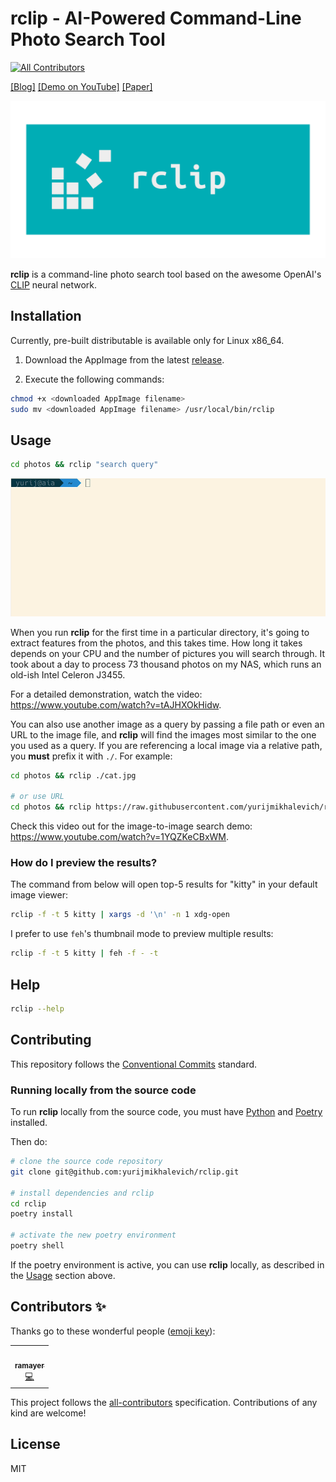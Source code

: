 # rclip - AI-Powered Command-Line Photo Search Tool
<!-- ALL-CONTRIBUTORS-BADGE:START - Do not remove or modify this section -->
[![All Contributors](https://img.shields.io/badge/all_contributors-1-orange.svg?style=flat-square)](#contributors-)
<!-- ALL-CONTRIBUTORS-BADGE:END -->

[[Blog]](https://mikhalevi.ch/rclip-an-ai-powered-command-line-photo-search-tool/) [[Demo on YouTube]](https://www.youtube.com/watch?v=tAJHXOkHidw) [[Paper]](https://www.thinkmind.org/index.php?view=article&articleid=content_2023_1_20_60011)

<div align="center">
  <img alt="rclip logo" src="resources/logo-transparent.png" width="600px" />
</div>

**rclip** is a command-line photo search tool based on the awesome OpenAI's [CLIP](https://github.com/openai/CLIP) neural network.

## Installation

Currently, pre-built distributable is available only for Linux x86_64.

1. Download the AppImage from the latest [release](https://github.com/yurijmikhalevich/rclip/releases).

2. Execute the following commands:

```bash
chmod +x <downloaded AppImage filename>
sudo mv <downloaded AppImage filename> /usr/local/bin/rclip
```

## Usage

```bash
cd photos && rclip "search query"
```

<img alt="rclip usage demo" src="resources/rclip-usage.gif" width="640px" />

When you run **rclip** for the first time in a particular directory, it's going to extract features from the photos, and this takes time. How long it takes depends on your CPU and the number of pictures you will search through. It took about a day to process 73 thousand photos on my NAS, which runs an old-ish Intel Celeron J3455.

For a detailed demonstration, watch the video: https://www.youtube.com/watch?v=tAJHXOkHidw.

You can also use another image as a query by passing a file path or even an URL to the image file, and **rclip** will find the images most similar to the one you used as a query. If you are referencing a local image via a relative path, you **must** prefix it with `./`. For example:

```bash
cd photos && rclip ./cat.jpg

# or use URL
cd photos && rclip https://raw.githubusercontent.com/yurijmikhalevich/rclip/main/tests/e2e/images/cat.jpg
```

Check this video out for the image-to-image search demo: https://www.youtube.com/watch?v=1YQZKeCBxWM.

### How do I preview the results?

The command from below will open top-5 results for "kitty" in your default image viewer:

```bash
rclip -f -t 5 kitty | xargs -d '\n' -n 1 xdg-open
```

I prefer to use `feh`'s thumbnail mode to preview multiple results:

```bash
rclip -f -t 5 kitty | feh -f - -t
```

## Help

```bash
rclip --help
```

## Contributing

This repository follows the [Conventional Commits](https://www.conventionalcommits.org/en/v1.0.0/) standard.

### Running locally from the source code

To run **rclip** locally from the source code, you must have [Python](https://www.python.org/downloads/) and [Poetry](https://python-poetry.org/) installed.

Then do:
```bash
# clone the source code repository
git clone git@github.com:yurijmikhalevich/rclip.git

# install dependencies and rclip
cd rclip
poetry install

# activate the new poetry environment
poetry shell
```

If the poetry environment is active, you can use **rclip** locally, as described in the [Usage](#usage) section above.

## Contributors ✨

Thanks go to these wonderful people ([emoji key](https://allcontributors.org/docs/en/emoji-key)):

<!-- ALL-CONTRIBUTORS-LIST:START - Do not remove or modify this section -->
<!-- prettier-ignore-start -->
<!-- markdownlint-disable -->
<table>
  <tr>
    <td align="center"><a href="https://github.com/ramayer"><img src="https://avatars.githubusercontent.com/u/72320?v=4?s=100" width="100px;" alt=""/><br /><sub><b>ramayer</b></sub></a><br /><a href="https://github.com/yurijmikhalevich/rclip/commits?author=ramayer" title="Code">💻</a></td>
  </tr>
</table>

<!-- markdownlint-restore -->
<!-- prettier-ignore-end -->

<!-- ALL-CONTRIBUTORS-LIST:END -->

This project follows the [all-contributors](https://github.com/all-contributors/all-contributors) specification. Contributions of any kind are welcome!

## License

MIT
